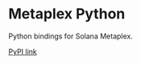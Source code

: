 # Metaplex Python

Python bindings for Solana Metaplex.

[PyPI link](https://pypi.org/project/metaplex_python/)
